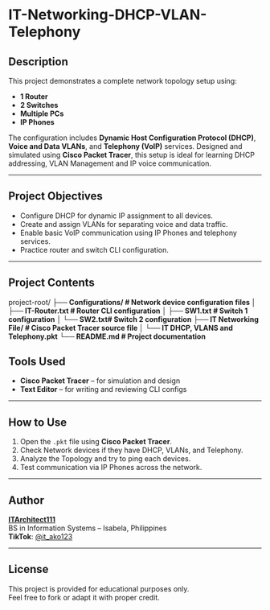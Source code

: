 # IT-Networking-DHCP-VLAN-Telephony

## Description
This project demonstrates a complete network topology setup using:
- **1 Router**
- **2 Switches**
- **Multiple PCs**
- **IP Phones**

The configuration includes **Dynamic Host Configuration Protocol (DHCP)**, **Voice and Data VLANs**, and **Telephony (VoIP)** services. Designed and simulated using **Cisco Packet Tracer**, this setup is ideal for learning DHCP addressing, VLAN Management and IP voice communication.

---

## Project Objectives
- Configure DHCP for dynamic IP assignment to all devices.
- Create and assign VLANs for separating voice and data traffic.
- Enable basic VoIP communication using IP Phones and telephony services.
- Practice router and switch CLI configuration.

---

## Project Contents
project-root/ **├── Configurations/ # Network device configuration files
│ ├── IT-Router.txt # Router CLI configuration** **│ ├── **SW1.txt** # Switch 1 configuration** **│ └── SW2.txt# Switch 2 configuration** **├── IT Networking File/ # Cisco Packet Tracer source file │ └── IT DHCP, VLANS and Telephony.pkt** **└── README.md # Project documentation**

## Tools Used
- **Cisco Packet Tracer** – for simulation and design
- **Text Editor** – for writing and reviewing CLI configs

---

## How to Use
1. Open the `.pkt` file using **Cisco Packet Tracer**.
2. Check Network devices if they have DHCP, VLANs, and Telephony.
3. Analyze the Topology and try to ping each devices.
4. Test communication via IP Phones across the network.

---

## Author
**[ITArchitect111](https://github.com/ITArchitect111)**  
BS in Information Systems – Isabela, Philippines  
**TikTok**: [@it_ako123](https://www.tiktok.com/@it_ako123)

---

## License
This project is provided for educational purposes only.  
Feel free to fork or adapt it with proper credit.
